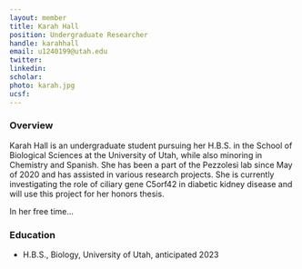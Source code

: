 ```yaml
---
layout: member
title: Karah Hall
position: Undergraduate Researcher
handle: karahhall
email: u1240199@utah.edu
twitter:
linkedin: 
scholar: 
photo: karah.jpg
ucsf: 
---
```


### Overview
Karah Hall is an undergraduate student pursuing her H.B.S. in the School of Biological Sciences at the University of Utah, while also minoring in Chemistry and Spanish. She has been a part of the Pezzolesi lab since May of 2020 and has assisted in various research projects. She is currently investigating the role of ciliary gene C5orf42 in diabetic kidney disease and will use this project for her honors thesis.

In her free time...

### Education
- H.B.S., Biology, University of Utah, anticipated 2023
